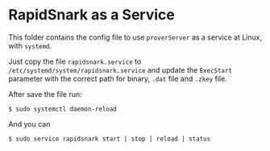 # RapidSnark as a Service

This folder contains the config file to use `proverServer` as a service 
at Linux, with `systemd`.

Just copy the file `rapidsnark.service` to `/etc/systemd/system/rapidsnark.service`
and update the `ExecStart` parameter with the correct path for binary, `.dat` file
and `.zkey` file.

After save the file run:

```
$ sudo systemctl daemon-reload
```

And you can

```
$ sudo service rapidsnark start | stop | reload | status
```


